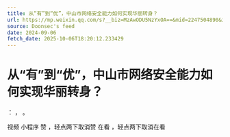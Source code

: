 ```yaml
---
title: 从“有”到“优”，中山市网络安全能力如何实现华丽转身？
url: https://mp.weixin.qq.com/s?__biz=MzAwODU5NzYxOA==&mid=2247504890&idx=1&sn=bb1012f11e63248035f7e7bca45d33c6
source: Doonsec's feed
date: 2024-09-06
fetch_date: 2025-10-06T18:20:12.233429
---
```


# 从“有”到“优”，中山市网络安全能力如何实现华丽转身？

：
，
。

视频
小程序
赞
，轻点两下取消赞
在看
，轻点两下取消在看